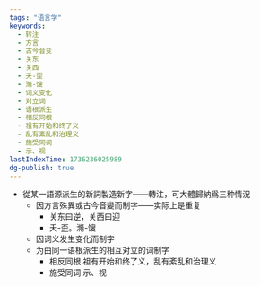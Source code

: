 ```yaml
---
tags: "语言学"
keywords:
  - 转注
  - 方言
  - 古今音变
  - 关东
  - 关西
  - 夭-歪
  - 滫-馊
  - 词义变化
  - 对立词
  - 语根派生
  - 相反同根
  - 祖有开始和终了义
  - 乱有紊乱和治理义
  - 施受同词
  - 示、视
lastIndexTime: 1736236025989
dg-publish: true
---
```

- 從某一語源派生的新詞製造新字——轉注，可大體歸納爲三种情況
	- 因方言殊異或古今音變而制字——实际上是重复
		- 关东曰逆，关西曰迎
		- 夭-歪。滫-馊
	- 因词义发生变化而制字
	- 为由同一语根派生的相互对立的词制字
		- 相反同根 祖有开始和终了义，乱有紊乱和治理义
		- 施受同词 示、视